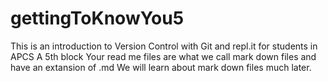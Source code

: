 # gettingToKnowYou5
This is an introduction to Version Control with Git and repl.it for students in APCS A 5th block
Your read me files are what we call mark down files and have an extansion of .md
We will learn about mark down files much later. 
